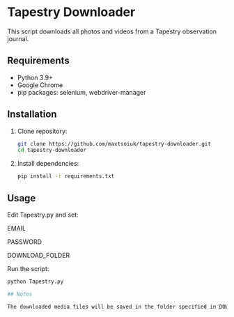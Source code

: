 # Tapestry Downloader

This script downloads all photos and videos from a Tapestry observation journal.

## Requirements

- Python 3.9+
- Google Chrome
- pip packages: selenium, webdriver-manager

## Installation

1. Clone repository:
   ```bash
   git clone https://github.com/maxtsoiuk/tapestry-downloader.git
   cd tapestry-downloader
2. Install dependencies:
   ```bash
   pip install -r requirements.txt

## Usage

Edit Tapestry.py and set:

EMAIL

PASSWORD

DOWNLOAD_FOLDER

Run the script:

```bash
python Tapestry.py

## Notes

The downloaded media files will be saved in the folder specified in DOWNLOAD_FOLDER.
